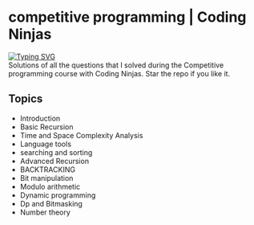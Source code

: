 # competitive programming | Coding Ninjas
[![Typing SVG](https://readme-typing-svg.herokuapp.com?color=%2336BCF7&duration=4000&center=true&lines=C%2B%2B+%7C+Problem+Solving)](https://git.io/typing-svg)<br />
Solutions of all the questions that I solved during the Competitive programming course with Coding Ninjas. Star the repo if you like it.

## Topics
* Introduction
* Basic Recursion
* Time and Space Complexity Analysis
* Language tools 
* searching and sorting
* Advanced Recursion
* BACKTRACKING
* Bit manipulation
* Modulo arithmetic
* Dynamic programming
* Dp and Bitmasking
* Number theory
